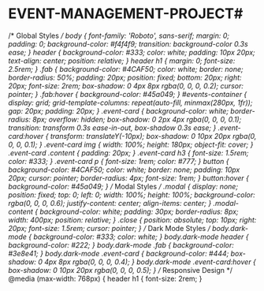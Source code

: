 # EVENT-MANAGEMENT-PROJECT#
/* Global Styles */
body {
    font-family: 'Roboto', sans-serif;
    margin: 0;
    padding: 0;
    background-color: #f4f4f9;
    transition: background-color 0.3s ease;
}
header {
    background-color: #333;
    color: white;
    padding: 10px 20px;
    text-align: center;
    position: relative;
}
header h1 {
    margin: 0;
    font-size: 2.5rem;
}
.fab {
    background-color: #4CAF50;
    color: white;
    border: none;
    border-radius: 50%;
    padding: 20px;
    position: fixed;
    bottom: 20px;
    right: 20px;
    font-size: 2rem;
    box-shadow: 0 4px 8px rgba(0, 0, 0, 0.2);
    cursor: pointer;
}
.fab:hover {
    background-color: #45a049;
}
#events-container {
    display: grid;
    grid-template-columns: repeat(auto-fill, minmax(280px, 1fr));
    gap: 20px;
    padding: 20px;
}
.event-card {
    background-color: white;
    border-radius: 8px;
    overflow: hidden;
    box-shadow: 0 2px 4px rgba(0, 0, 0, 0.1);
    transition: transform 0.3s ease-in-out, box-shadow 0.3s ease;
}
.event-card:hover {
    transform: translateY(-10px);
    box-shadow: 0 10px 20px rgba(0, 0, 0, 0.1);
}
.event-card img {
    width: 100%;
    height: 180px;
    object-fit: cover;
}
.event-card .content {
    padding: 20px;
}
.event-card h3 {
    font-size: 1.5rem;
    color: #333;
}
.event-card p {
    font-size: 1rem;
    color: #777;
}
button {
    background-color: #4CAF50;
    color: white;
    border: none;
    padding: 10px 20px;
    cursor: pointer;
    border-radius: 4px;
    font-size: 1rem;
}
button:hover {
    background-color: #45a049;
}
/* Modal Styles */
.modal {
    display: none;
    position: fixed;
    top: 0;
    left: 0;
    width: 100%;
    height: 100%;
    background-color: rgba(0, 0, 0, 0.6);
    justify-content: center;
    align-items: center;
}
.modal-content {
    background-color: white;
    padding: 30px;
    border-radius: 8px;
    width: 400px;
    position: relative;
}
.close {
    position: absolute;
    top: 10px;
    right: 20px;
    font-size: 1.5rem;
    cursor: pointer;
}
/* Dark Mode Styles */
body.dark-mode {
    background-color: #333;
    color: white;
}
body.dark-mode header {
    background-color: #222;
}
body.dark-mode .fab {
    background-color: #3e8e41;
}
body.dark-mode .event-card {
    background-color: #444;
    box-shadow: 0 4px 8px rgba(0, 0, 0, 0.4);
}
body.dark-mode .event-card:hover {
    box-shadow: 0 10px 20px rgba(0, 0, 0, 0.5);
}
/* Responsive Design */
@media (max-width: 768px) {
    header h1 {
        font-size: 2rem;
    }
